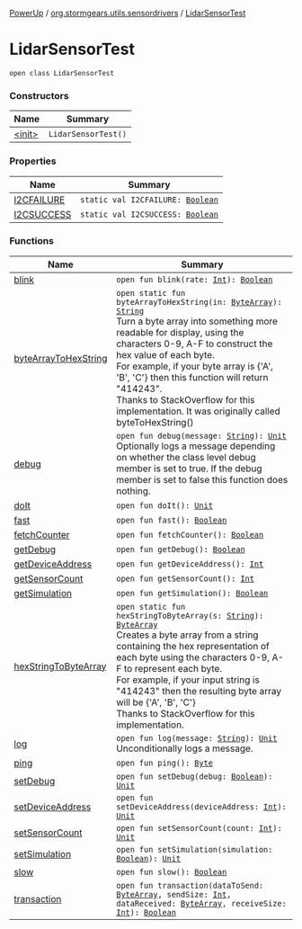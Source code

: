 [PowerUp](../../index.md) / [org.stormgears.utils.sensordrivers](../index.md) / [LidarSensorTest](./index.md)

# LidarSensorTest

`open class LidarSensorTest`

### Constructors

| Name | Summary |
|---|---|
| [&lt;init&gt;](-init-.md) | `LidarSensorTest()` |

### Properties

| Name | Summary |
|---|---|
| [I2CFAILURE](-i2-c-f-a-i-l-u-r-e.md) | `static val I2CFAILURE: `[`Boolean`](https://kotlinlang.org/api/latest/jvm/stdlib/kotlin/-boolean/index.html) |
| [I2CSUCCESS](-i2-c-s-u-c-c-e-s-s.md) | `static val I2CSUCCESS: `[`Boolean`](https://kotlinlang.org/api/latest/jvm/stdlib/kotlin/-boolean/index.html) |

### Functions

| Name | Summary |
|---|---|
| [blink](blink.md) | `open fun blink(rate: `[`Int`](https://kotlinlang.org/api/latest/jvm/stdlib/kotlin/-int/index.html)`): `[`Boolean`](https://kotlinlang.org/api/latest/jvm/stdlib/kotlin/-boolean/index.html) |
| [byteArrayToHexString](byte-array-to-hex-string.md) | `open static fun byteArrayToHexString(in: `[`ByteArray`](https://kotlinlang.org/api/latest/jvm/stdlib/kotlin/-byte-array/index.html)`): `[`String`](https://kotlinlang.org/api/latest/jvm/stdlib/kotlin/-string/index.html)<br>Turn a byte array into something more readable for display, using the characters 0-9, A-F to construct the hex value of each byte. <br> For example, if your byte array is {'A', 'B', 'C'} then this function will return "414243". <br> Thanks to StackOverflow for this implementation. It was originally called byteToHexString() |
| [debug](debug.md) | `open fun debug(message: `[`String`](https://kotlinlang.org/api/latest/jvm/stdlib/kotlin/-string/index.html)`): `[`Unit`](https://kotlinlang.org/api/latest/jvm/stdlib/kotlin/-unit/index.html)<br>Optionally logs a message depending on whether the class level debug member is set to true. If the debug member is set to false this function does nothing. |
| [doIt](do-it.md) | `open fun doIt(): `[`Unit`](https://kotlinlang.org/api/latest/jvm/stdlib/kotlin/-unit/index.html) |
| [fast](fast.md) | `open fun fast(): `[`Boolean`](https://kotlinlang.org/api/latest/jvm/stdlib/kotlin/-boolean/index.html) |
| [fetchCounter](fetch-counter.md) | `open fun fetchCounter(): `[`Boolean`](https://kotlinlang.org/api/latest/jvm/stdlib/kotlin/-boolean/index.html) |
| [getDebug](get-debug.md) | `open fun getDebug(): `[`Boolean`](https://kotlinlang.org/api/latest/jvm/stdlib/kotlin/-boolean/index.html) |
| [getDeviceAddress](get-device-address.md) | `open fun getDeviceAddress(): `[`Int`](https://kotlinlang.org/api/latest/jvm/stdlib/kotlin/-int/index.html) |
| [getSensorCount](get-sensor-count.md) | `open fun getSensorCount(): `[`Int`](https://kotlinlang.org/api/latest/jvm/stdlib/kotlin/-int/index.html) |
| [getSimulation](get-simulation.md) | `open fun getSimulation(): `[`Boolean`](https://kotlinlang.org/api/latest/jvm/stdlib/kotlin/-boolean/index.html) |
| [hexStringToByteArray](hex-string-to-byte-array.md) | `open static fun hexStringToByteArray(s: `[`String`](https://kotlinlang.org/api/latest/jvm/stdlib/kotlin/-string/index.html)`): `[`ByteArray`](https://kotlinlang.org/api/latest/jvm/stdlib/kotlin/-byte-array/index.html)<br>Creates a byte array from a string containing the hex representation of each byte using the characters 0-9, A-F to represent each byte. <br> For example, if your input string is "414243" then the resulting byte array will be {'A', 'B', 'C'} <br> Thanks to StackOverflow for this implementation. |
| [log](log.md) | `open fun log(message: `[`String`](https://kotlinlang.org/api/latest/jvm/stdlib/kotlin/-string/index.html)`): `[`Unit`](https://kotlinlang.org/api/latest/jvm/stdlib/kotlin/-unit/index.html)<br>Unconditionally logs a message. |
| [ping](ping.md) | `open fun ping(): `[`Byte`](https://kotlinlang.org/api/latest/jvm/stdlib/kotlin/-byte/index.html) |
| [setDebug](set-debug.md) | `open fun setDebug(debug: `[`Boolean`](https://kotlinlang.org/api/latest/jvm/stdlib/kotlin/-boolean/index.html)`): `[`Unit`](https://kotlinlang.org/api/latest/jvm/stdlib/kotlin/-unit/index.html) |
| [setDeviceAddress](set-device-address.md) | `open fun setDeviceAddress(deviceAddress: `[`Int`](https://kotlinlang.org/api/latest/jvm/stdlib/kotlin/-int/index.html)`): `[`Unit`](https://kotlinlang.org/api/latest/jvm/stdlib/kotlin/-unit/index.html) |
| [setSensorCount](set-sensor-count.md) | `open fun setSensorCount(count: `[`Int`](https://kotlinlang.org/api/latest/jvm/stdlib/kotlin/-int/index.html)`): `[`Unit`](https://kotlinlang.org/api/latest/jvm/stdlib/kotlin/-unit/index.html) |
| [setSimulation](set-simulation.md) | `open fun setSimulation(simulation: `[`Boolean`](https://kotlinlang.org/api/latest/jvm/stdlib/kotlin/-boolean/index.html)`): `[`Unit`](https://kotlinlang.org/api/latest/jvm/stdlib/kotlin/-unit/index.html) |
| [slow](slow.md) | `open fun slow(): `[`Boolean`](https://kotlinlang.org/api/latest/jvm/stdlib/kotlin/-boolean/index.html) |
| [transaction](transaction.md) | `open fun transaction(dataToSend: `[`ByteArray`](https://kotlinlang.org/api/latest/jvm/stdlib/kotlin/-byte-array/index.html)`, sendSize: `[`Int`](https://kotlinlang.org/api/latest/jvm/stdlib/kotlin/-int/index.html)`, dataReceived: `[`ByteArray`](https://kotlinlang.org/api/latest/jvm/stdlib/kotlin/-byte-array/index.html)`, receiveSize: `[`Int`](https://kotlinlang.org/api/latest/jvm/stdlib/kotlin/-int/index.html)`): `[`Boolean`](https://kotlinlang.org/api/latest/jvm/stdlib/kotlin/-boolean/index.html) |
